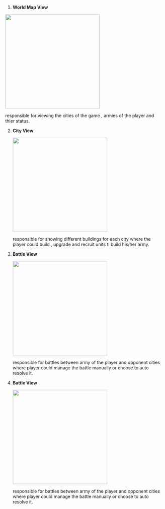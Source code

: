 <p float="left">
<!-- <p float="left">
  <img src="https://user-images.githubusercontent.com/94145850/161749750-67aa8109-ab58-4db4-97ed-9069af788972.png" width="330" />
  <img src="https://user-images.githubusercontent.com/94145850/161751500-9dd3d2d6-c84e-46d4-ba33-64b027146460.png" width="330" /> 
  <img src="https://user-images.githubusercontent.com/94145850/161753568-a386bf2f-5405-4d40-9b78-840a5f6d28ee.png" width="330" />
  <img src="https://user-images.githubusercontent.com/94145850/161752392-97201379-714c-4171-a2b7-db47ce9e6fe1.png" width="330" />
</p>
 -->

 1) <strong> World Map View </strong> 


   <img src = "https://user-images.githubusercontent.com/94145850/161749750-67aa8109-ab58-4db4-97ed-9069af788972.png" width="300"/>

   responsible for viewing the cities of the game , armies of the player and thier status.

2) <strong> City View </strong>


   <img src = "https://user-images.githubusercontent.com/94145850/161751500-9dd3d2d6-c84e-46d4-ba33-64b027146460.png" width="300"/>

   responsible for showing different buildings for each city where the player could build , upgrade and recruit units ti build his/her army.


3) <strong> Battle View </strong> 


   <img src = "https://user-images.githubusercontent.com/94145850/161753568-a386bf2f-5405-4d40-9b78-840a5f6d28ee.png" width="300"/> 

   responsible for battles between army of the player and opponent cities where player could manage the battle manually or choose to auto resolve it.

3) <strong> Battle View </strong> 


   <img src = "https://user-images.githubusercontent.com/94145850/161752392-97201379-714c-4171-a2b7-db47ce9e6fe1.png" width="300"/> 

   responsible for battles between army of the player and opponent cities where player could manage the battle manually or choose to auto resolve it.

